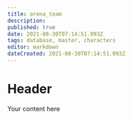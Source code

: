 ```yaml
---
title: arena_team
description: 
published: true
date: 2021-08-30T07:14:51.093Z
tags: database, master, characters
editor: markdown
dateCreated: 2021-08-30T07:14:51.093Z
---
```


# Header
Your content here